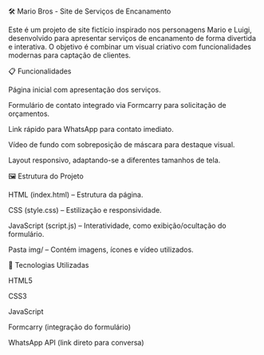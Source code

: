 🛠️ Mario Bros - Site de Serviços de Encanamento

Este é um projeto de site fictício inspirado nos personagens Mario e Luigi, desenvolvido para apresentar serviços de encanamento de forma divertida e interativa. O objetivo é combinar um visual criativo com funcionalidades modernas para captação de clientes.

📋 Funcionalidades

Página inicial com apresentação dos serviços.

Formulário de contato integrado via Formcarry para solicitação de orçamentos.

Link rápido para WhatsApp para contato imediato.

Vídeo de fundo com sobreposição de máscara para destaque visual.

Layout responsivo, adaptando-se a diferentes tamanhos de tela.

🖼️ Estrutura do Projeto

HTML (index.html) – Estrutura da página.

CSS (style.css) – Estilização e responsividade.

JavaScript (script.js) – Interatividade, como exibição/ocultação do formulário.

Pasta img/ – Contém imagens, ícones e vídeo utilizados.

🚀 Tecnologias Utilizadas

HTML5

CSS3

JavaScript

Formcarry (integração do formulário)

WhatsApp API (link direto para conversa)
